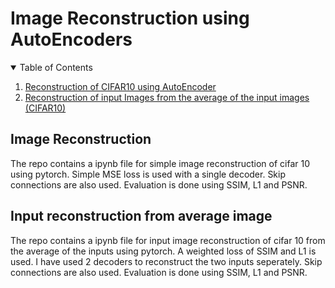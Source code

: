 # Image Reconstruction using AutoEncoders 
 

<!-- TABLE OF CONTENTS -->
<details open="open">
  <summary>Table of Contents</summary>
  <ol>
    <li>
      <a href="#image-reconstruction">Reconstruction of CIFAR10 using AutoEncoder</a>
    </li>
    <li>
      <a href="#input-reconstruction-from-average-image">Reconstruction of input Images from the average of the input images (CIFAR10)</a>
    </li>
  </ol>
</details>

<!-- image-reconstruction -->
## Image Reconstruction

The repo contains a ipynb file for simple image reconstruction of cifar 10 using pytorch. Simple MSE loss is used with a single decoder. Skip connections are also used. Evaluation is done using SSIM, L1 and PSNR. 


<!-- image-reconstruction -->
## Input reconstruction from average image

The repo contains a ipynb file for input image reconstruction of cifar 10 from the average of the inputs using pytorch. A weighted loss of SSIM and L1 is used. I have used 2 decoders to reconstruct the two inputs seperately. Skip connections are also used. Evaluation is done using SSIM, L1 and PSNR. 




